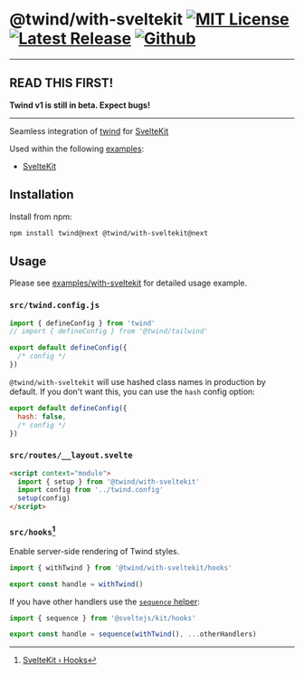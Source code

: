 # @twind/with-sveltekit [![MIT License](https://flat.badgen.net/github/license/tw-in-js/twind)](https://github.com/tw-in-js/twind/blob/next/LICENSE) [![Latest Release](https://flat.badgen.net/npm/v/@twind/with-sveltekit/next?icon=npm&label&cache=10800&color=blue)](https://www.npmjs.com/package/@twind/with-sveltekit/v/next) [![Github](https://flat.badgen.net/badge/icon/tw-in-js%2Ftwind%23sveltekit?icon=github&label)](https://github.com/tw-in-js/twind/tree/next/packages/sveltekit)

---

## READ THIS FIRST!

**Twind v1 is still in beta. Expect bugs!**

---

Seamless integration of [twind](https://github.com/tw-in-js/twind/tree/next/packages/twind) for [SvelteKit](https://kit.svelte.dev)

Used within the following [examples](https://github.com/tw-in-js/twind/tree/next/examples):

- [SvelteKit](https://github.com/tw-in-js/twind/tree/next/examples/with-sveltekit)

## Installation

Install from npm:

```sh
npm install twind@next @twind/with-sveltekit@next
```

## Usage

Please see [examples/with-sveltekit](https://github.com/tw-in-js/twind/tree/next/examples/with-sveltekit) for detailed usage example.

### `src/twind.config.js`

```js
import { defineConfig } from 'twind'
// import { defineConfig } from '@twind/tailwind'

export default defineConfig({
  /* config */
})
```

`@twind/with-sveltekit` will use hashed class names in production by default. If you don't want this, you can use the `hash` config option:

```js
export default defineConfig({
  hash: false,
  /* config */
})
```

### `src/routes/__layout.svelte`

```html
<script context="module">
  import { setup } from '@twind/with-sveltekit'
  import config from '../twind.config'
  setup(config)
</script>
```

### `src/hooks`[^1]

Enable server-side rendering of Twind styles.

```js
import { withTwind } from '@twind/with-sveltekit/hooks'

export const handle = withTwind()
```

If you have other handlers use the [`sequence` helper](https://kit.svelte.dev/docs#modules-sveltejs-kit-hooks):

```js
import { sequence } from '@sveltejs/kit/hooks'

export const handle = sequence(withTwind(), ...otherHandlers)
```

[^1]: [SvelteKit › Hooks](https://kit.svelte.dev/docs#hooks)
